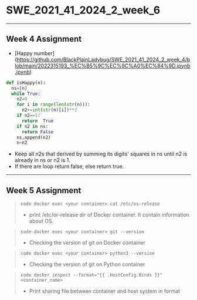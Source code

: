 # SWE_2021_41_2024_2_week_6

---
## Week 4 Assignment

- [Happy number] (https://github.com/BlackPlainLadybug/SWE_2021_41_2024_2_week_4/blob/main/2022315193_%EC%B5%9C%EC%9C%A0%EC%84%9D.ipynb.ipynb)
```python
def isHappy(n):
  ns=[n]
  while True:
    n2=0
    for i in range(len(str(n))):
      n2+=int(str(n)[i])**2
    if n2==1:
      return  True
    if n2 in ns:
      return False
    ns.append(n2)
    n=n2
```
- Keep all n2s that derived by summing its digits' squares in ns until n2 is already in ns or n2 is 1.
- If there are loop return false, else return true.
---
## Week 5 Assignment

> ```code docker exec <your container> cat /etc/os-release ```
> - print /etc/or-release dir of Docker container. It contain information about OS.

> ```code docker exec <your container> git --version ```
> - Checking the version of git on Docker container

> ```code docker exec <your container> python3 --version ```
> - Checking the version of git on Python container

> ```code docker inspect --format="{{ .HostConfig.Binds }}" <container_name> ```
> - Print sharing file between container and host system in format
